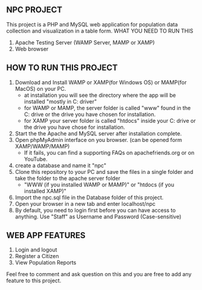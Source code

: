 ## NPC PROJECT
This project is a PHP and MySQL web application for population data collection and visualization in a table form. 
WHAT YOU NEED TO RUN THIS 
1. Apache Testing Server (WAMP Server, MAMP or XAMP)
2. Web browser

## HOW TO RUN THIS PROJECT 
1. Download and Install WAMP or XAMP(for Windows OS) or MAMP(for MacOS) on your PC. 
    - at installation you will see the directory where the app will be installed "mostly in C: driver"
    - for WAMP or MAMP, the server folder is called "www" found in the C: drive or the drive you have chosen for installation.
    - for XAMP your server folder is called "htdocs" inside your C: drive or the drive you have chose for installation.
2. Start the the Apache and MySQL server after installation complete.
3. Open phpMyAdmin interface on you browser. (can be opened form XAMP/WAMP/MAMP) 
    - If it fails, you can find a supporting FAQs on apachefriends.org or on YouTube. 
4. create a database and name it "npc" 
5. Clone this repository to your PC and save the files in a single folder and take the folder to the apache server folder 
    - "WWW (if you installed WAMP or MAMP)" or "htdocs (if you installed XAMP)" 
7. Import the npc.sql file in the Database folder of this project. 
8. Open your browser in a new tab and enter localhost/npc 
9. By default, you need to login first before you can have access to anything. Use "Staff" as Username and Password (Case-sensitive)

## WEB APP FEATURES 
1. Login and logout
2. Register a Citizen 
3. View Population Reports  

Feel free to comment and ask question on this and you are free to add any feature to this project. 
